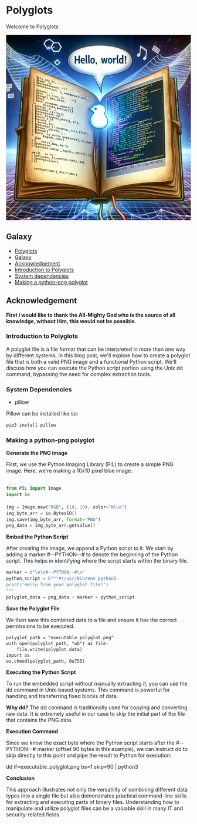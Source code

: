 # Polyglots

Welcome to Polyglots

![Polyglots](/images/polyglot.png)

## Galaxy

- [Polyglots](#Polyglots)
- [Galaxy](#galaxy)
- [Acknowledgement](#acknowledgement)
- [Introduction to Polyglots ](#acknowledgement)
- [System dependencies](#system-dependencies)
- [Making a python-png polyglot](#acknowledgement)


## Acknowledgement

**First i would like to thank the All-Mighty God who is the source of all knowledge, without Him, this would not be possible.**

### Introduction to Polyglots

A polyglot file is a file format that can be interpreted in more than one way by different systems. In this blog post, we'll explore how to create a polyglot file that is both a valid PNG image and a functional Python script. We'll discuss how you can execute the Python script portion using the Unix dd command, bypassing the need for complex extraction tools.

### System Dependencies

- pillow

Pillow can be installed like so:

```bash
pip3 install pillow
```

### Making a python-png polyglot

**Generate the PNG Image**

First, we use the Python Imaging Library (PIL) to create a simple PNG image. Here, we're making a 10x10 pixel blue image.


```python

from PIL import Image
import io

img = Image.new("RGB", (10, 10), color="blue")
img_byte_arr = io.BytesIO()
img.save(img_byte_arr, format="PNG")
png_data = img_byte_arr.getvalue()
```

**Embed the Python Script**

After creating the image, we append a Python script to it. We start by adding a marker #--PYTHON--# to denote the beginning of the Python script. This helps in identifying where the script starts within the binary file.

```python
marker = b"\n\n#--PYTHON--#\n"
python_script = b"""#!/usr/bin/env python3
print('Hello from your polyglot file!')
"""
polyglot_data = png_data + marker + python_script
```

**Save the Polyglot File**

We then save this combined data to a file and ensure it has the correct permissions to be executed.

```
polyglot_path = "executable_polyglot.png"
with open(polyglot_path, "wb") as file:
    file.write(polyglot_data)
import os
os.chmod(polyglot_path, 0o755)
```

**Executing the Python Script**

To run the embedded script without manually extracting it, you can use the dd command in Unix-based systems. This command is powerful for handling and transferring fixed blocks of data.

**Why dd?**
The dd command is traditionally used for copying and converting raw data. It is extremely useful in our case to skip the initial part of the file that contains the PNG data.

**Execution Command**

Since we know the exact byte where the Python script starts after the #--PYTHON--# marker (offset 90 bytes in this example), we can instruct dd to skip directly to this point and pipe the result to Python for execution:

dd if=executable_polyglot.png bs=1 skip=90 | python3

**Conclusion**

This approach illustrates not only the versatility of combining different data types into a single file but also demonstrates practical command-line skills for extracting and executing parts of binary files. Understanding how to manipulate and utilize polyglot files can be a valuable skill in many IT and security-related fields.